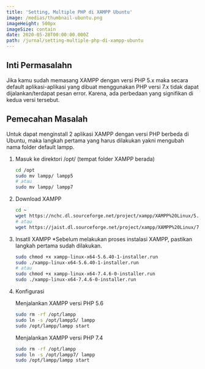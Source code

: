 ```yaml
---
title: 'Setting, Multiple PHP di XAMPP Ubuntu'
image: /medias/thumbnail-ubuntu.png
imageHeight: 500px
imageSize: contain
date: 2020-05-28T00:00:00.000Z
path: /jurnal/setting-multiple-php-di-xampp-ubuntu
---
```


## Inti Permasalahn

Jika kamu sudah memasang XAMPP dengan versi PHP 5.x maka secara default aplikasi-aplikasi yang dibuat menggunakan PHP versi 7.x tidak dapat dijalankan/terdapat pesan error. Karena, ada perbedaan yang signifikan di kedua versi tersebut.

## Pemecahan Masalah

Untuk dapat menginstall 2 aplikasi XAMPP dengan versi PHP berbeda di Ubuntu, maka langkah pertama yang harus dilakukan yakni mengubah nama folder default lampp.

1. Masuk ke direktori /opt/ (tempat folder XAMPP berada)
   ```bash
   cd /opt
   sudo mv lampp/ lampp5
   # atau
   sudo mv lampp/ lampp7
   ```
1. Download XAMPP
   ```bash
   cd ~
   wget https://nchc.dl.sourceforge.net/project/xampp/XAMPP%20Linux/5.6.40/xampp-linux-x64-5.6.40-1-installer.run
   # atau
   wget https://jaist.dl.sourceforge.net/project/xampp/XAMPP%20Linux/7.4.6/xampp-linux-x64-7.4.6-0-installer.run
   ```
1. Insatll XAMPP <span className="note">*Sebelum melakukan proses instalasi XAMPP, pastikan langkah pertama sudah dilakukan.</span>
   ```bash
   sudo chmod +x xampp-linux-x64-5.6.40-1-installer.run
   sudo ./xampp-linux-x64-5.6.40-1-installer.run
   # atau
   sudo chmod +x xampp-linux-x64-7.4.6-0-installer.run
   sudo ./xampp-linux-x64-7.4.6-0-installer.run
   ```
1. Konfigurasi
   <div className="filename">Menjalankan XAMPP versi PHP 5.6</div>

   ```bash
   sudo rm -rf /opt/lampp
   sudo ln -s /opt/lampp5/ lampp
   sudo /opt/lampp/lampp start
   ```

   <div className="filename">Menjalankan XAMPP versi PHP 7.4</div>

   ```bash
   sudo rm -rf /opt/lampp
   sudo ln -s /opt/lampp7/ lampp
   sudo /opt/lampp/lampp start
   ```

